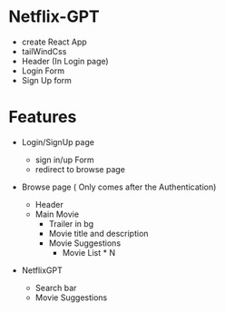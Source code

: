 # Netflix-GPT

- create React App
- tailWindCss
- Header (In Login page)
- Login Form
- Sign Up form

# Features

- Login/SignUp page

  - sign in/up Form
  - redirect to browse page

- Browse page ( Only comes after the Authentication)
  - Header
  - Main Movie
    - Trailer in bg
    - Movie title and description
    - Movie Suggestions
      - Movie List \* N
- NetflixGPT
  - Search bar
  - Movie Suggestions
